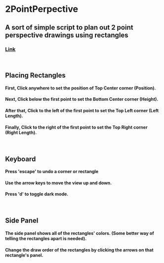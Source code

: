 # 2PointPerpective

## A sort of simple script to plan out 2 point perspective drawings using rectangles
### [Link](https://idk-v1.github.io/2PointPerpective/)
<br>

## Placing Rectangles
#### First, Click anywhere to set the position of Top Center corner (Position).
#### Next, Click below the first point to set the Bottom Center corner (Height).
#### After that, Click to the left of the first point to set the Top Left corner (Left Length).
#### Finally, Click to the right of the first point to set the Top Right corner (Right Length).
<br>

## Keyboard
#### Press 'escape' to undo a corner or rectangle
#### Use the arrow keys to move the view up and down.
#### Press 'd' to toggle dark mode.
<br>

## Side Panel
#### The side panel shows all of the rectangles' colors. (Some better way of telling the rectangles apart is needed).
#### Change the draw order of the rectangles by clicking the arrows on that rectangle's panel.
